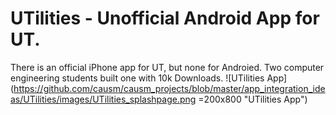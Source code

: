 # UTilities - Unofficial Android App for UT.  
There is an official iPhone app for UT, but none for Androied.  Two computer engineering students built one with 10k Downloads.
![UTilities App](https://github.com/causm/causm_projects/blob/master/app_integration_ideas/UTilities/images/UTilities_splashpage.png =200x800 "UTilities App")
